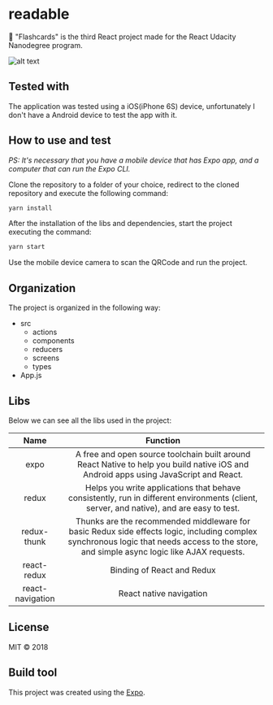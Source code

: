 # readable

:flower_playing_cards: "Flashcards" is the third React project made for the React Udacity Nanodegree program.

![alt text](https://github.com/tavioalves/flashcards/blob/master/images/flashcards.png)

## Tested with

The application was tested using a iOS(iPhone 6S) device, unfortunately I don't have a Android device to test the app with it.

## How to use and test

*PS: It's necessary that you have a mobile device that has Expo app, and a computer that can run the Expo CLI.*


Clone the repository to a folder of your choice, redirect to the cloned repository and execute the following command:

```javascript
yarn install
```

After the installation of the libs and dependencies, start the project executing the command:

```javascript
yarn start
```

Use the mobile device camera to scan the QRCode and run the project.

## Organization

The project is organized in the following way:

- src
  - actions
  - components
  - reducers
  - screens
  - types
- App.js

## Libs

Below we can see all the libs used in the project:

|       Name       |                                                                                         Function                                                                                         |
| :--------------: | :--------------------------------------------------------------------------------------------------------------------------------------------------------------------------------------: |
|       expo       |                           A free and open source toolchain built around React Native to help you build native iOS and Android apps using JavaScript and React.                           |
|      redux       |                         Helps you write applications that behave consistently, run in different environments (client, server, and native), and are easy to test.                         |
|   redux-thunk    | Thunks are the recommended middleware for basic Redux side effects logic, including complex synchronous logic that needs access to the store, and simple async logic like AJAX requests. |
|   react-redux    |                                                                                Binding of React and Redux                                                                                |
| react-navigation |                                                                                 React native navigation                                                                                  |

## License

MIT © 2018

## Build tool

This project was created using the [Expo](https://expo.io/).
